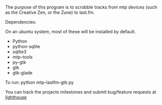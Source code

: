 The purpose of this program is to scrobble tracks from mtp devices
(such as the Creative Zen, or the Zune) to last.fm. 
<p>Dependencies:
<p>On an ubuntu system, most of these will be installed by default.
<ul>
<li>Python</li>
<li>python-sqlite</li>
<li>sqlite3</li>
<li>mtp-tools</li>
<li>py-gtk</li>
<li>gtk</li>
<li>gtk-glade</li>
</ul>

To run: python mtp-lastfm-gtk.py
<p>You can track the projects milestones and submit bug/feature requests at <a href="http://wodemoneke.lighthouseapp.com/projects/26145-mtp-lastfm/overview">lighthouse</a>
